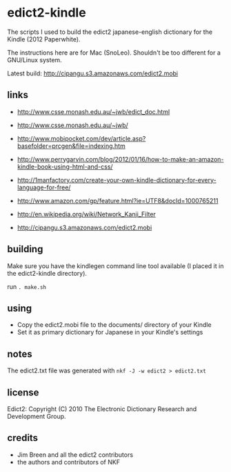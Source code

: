 
# edict2-kindle

The scripts I used to build the edict2 japanese-english dictionary for the Kindle (2012 Paperwhite).

The instructions here are for Mac (SnoLeo). Shouldn't be too different for a GNU/Linux system.

Latest build: http://cipangu.s3.amazonaws.com/edict2.mobi


## links

* http://www.csse.monash.edu.au/~jwb/edict_doc.html
* http://www.csse.monash.edu.au/~jwb/
* http://www.mobipocket.com/dev/article.asp?basefolder=prcgen&file=indexing.htm
* http://www.perrygarvin.com/blog/2012/01/16/how-to-make-an-amazon-kindle-book-using-html-and-css/
* http://1manfactory.com/create-your-own-kindle-dictionary-for-every-language-for-free/
* http://www.amazon.com/gp/feature.html?ie=UTF8&docId=1000765211
* http://en.wikipedia.org/wiki/Network_Kanji_Filter

* http://cipangu.s3.amazonaws.com/edict2.mobi


## building

Make sure you have the kindlegen command line tool available (I placed it in the edict2-kindle directory).

run ```. make.sh```


## using

* Copy the edict2.mobi file to the documents/ directory of your Kindle
* Set it as primary dictionary for Japanese in your Kindle's settings


## notes

The edict2.txt file was generated with ```nkf -J -w edict2 > edict2.txt```


## license

Edict2: Copyright (C) 2010 The Electronic Dictionary Research and Development Group.


## credits

* Jim Breen and all the edict2 contributors
* the authors and contributors of NKF

